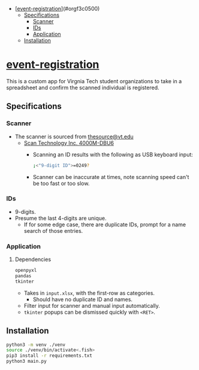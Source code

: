 - [[event-registration](https://github.com/haoxiangliew/event-registration)](#orgf3c0500)
  - [Specifications](#orga926d4f)
    - [Scanner](#org6b461f8)
    - [IDs](#orgcae1dd5)
    - [Application](#orgb9b7292)
  - [Installation](#orgb4960e4)



<a id="orgf3c0500"></a>

# [event-registration](https://github.com/haoxiangliew/event-registration)

This is a custom app for Virgnia Tech student organizations to take in a spreadsheet and confirm the scanned individual is registered.


<a id="orga926d4f"></a>

## Specifications


<a id="org6b461f8"></a>

### Scanner

-   The scanner is sourced from thesource@vt.edu
    -   [Scan Technology Inc. 4000M-DBU6](https://store-scantec.com/Search/ProductView.aspx?partid=222567983)
        -   Scanning an ID results with the following as USB keyboard input:
            
            ```sh
            ;<"9-digit ID">=0249?
            
            ```
        -   Scanner can be inaccurate at times, note scanning speed can't be too fast or too slow.


<a id="orgcae1dd5"></a>

### IDs

-   9-digits.
-   Presume the last 4-digits are unique.
    -   If for some edge case, there are duplicate IDs, prompt for a name search of those entries.


<a id="orgb9b7292"></a>

### Application

1.  Dependencies

    ```sh
    openpyxl
    pandas
    tkinter
    ```
    
    -   Takes in `input.xlsx`, with the first-row as categories.
        -   Should have no duplicate ID and names.
    -   Filter input for scanner and manual input automatically.
    -   `tkinter` popups can be dismissed quickly with `<RET>`.


<a id="orgb4960e4"></a>

## Installation

```sh
python3 -m venv ./venv
source ./venv/bin/activate<.fish>
pip3 install -r requirements.txt
python3 main.py
```